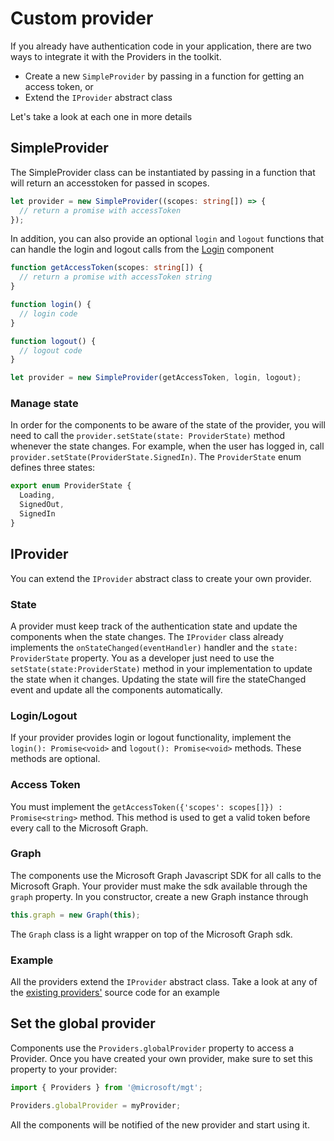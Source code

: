 # Custom provider

If you already have authentication code in your application, there are two ways to integrate it with the Providers in the toolkit.

- Create a new `SimpleProvider` by passing in a function for getting an access token, or
- Extend the `IProvider` abstract class

Let's take a look at each one in more details

## SimpleProvider

The SimpleProvider class can be instantiated by passing in a function that will return an accesstoken for passed in scopes.

```ts
let provider = new SimpleProvider((scopes: string[]) => {
  // return a promise with accessToken
});
```

In addition, you can also provide an optional `login` and `logout` functions that can handle the login and logout calls from the [Login](../components/login.md) component

```ts
function getAccessToken(scopes: string[]) {
  // return a promise with accessToken string
}

function login() {
  // login code
}

function logout() {
  // logout code
}

let provider = new SimpleProvider(getAccessToken, login, logout);
```

### Manage state

In order for the components to be aware of the state of the provider, you will need to call the `provider.setState(state: ProviderState)` method whenever the state changes. For example, when the user has logged in, call `provider.setState(ProviderState.SignedIn)`. The `ProviderState` enum defines three states:

```ts
export enum ProviderState {
  Loading,
  SignedOut,
  SignedIn
}
```

## IProvider

You can extend the `IProvider` abstract class to create your own provider.

### State

A provider must keep track of the authentication state and update the components when the state changes. The `IProvider` class already implements the `onStateChanged(eventHandler)` handler and the `state: ProviderState` property. You as a developer just need to use the `setState(state:ProviderState)` method in your implementation to update the state when it changes. Updating the state will fire the stateChanged event and update all the components automatically.

### Login/Logout

If your provider provides login or logout functionality, implement the `login(): Promise<void>` and `logout(): Promise<void>` methods. These methods are optional.

### Access Token

You must implement the `getAccessToken({'scopes': scopes[]}) : Promise<string>` method. This method is used to get a valid token before every call to the Microsoft Graph.

### Graph

The components use the Microsoft Graph Javascript SDK for all calls to the Microsoft Graph. Your provider must make the sdk available through the `graph` property. In you constructor, create a new Graph instance through

```js
this.graph = new Graph(this);
```

The `Graph` class is a light wrapper on top of the Microsoft Graph sdk.

### Example

All the providers extend the `IProvider` abstract class. Take a look at any of the [existing providers'](https://github.com/microsoftgraph/microsoft-graph-toolkit/tree/master/src/providers) source code for an example

## Set the global provider

Components use the `Providers.globalProvider` property to access a Provider. Once you have created your own provider, make sure to set this property to your provider:

```ts
import { Providers } from '@microsoft/mgt';

Providers.globalProvider = myProvider;
```

All the components will be notified of the new provider and start using it.
